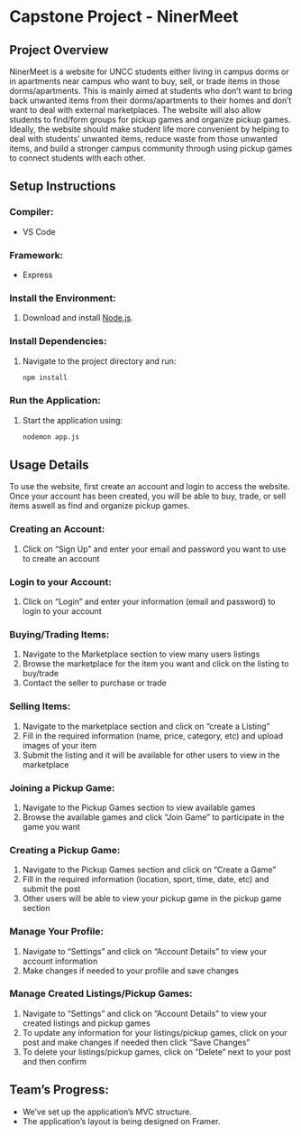 # Capstone Project - NinerMeet


## Project Overview

NinerMeet is a website for UNCC students either living in campus dorms or in apartments near campus who want to buy, sell, or trade items in those dorms/apartments. This is mainly aimed at students who don’t want to bring back unwanted items from their dorms/apartments to their homes and don’t want to deal with external marketplaces. The website will also allow students to find/form groups for pickup games and organize pickup games. Ideally, the website should make student life more convenient by helping to deal with students’ unwanted items, reduce waste from those unwanted items, and build a stronger campus community through using pickup games to connect students with each other.

## Setup Instructions

### Compiler:
- VS Code

### Framework:
- Express

### Install the Environment:
1. Download and install [Node.js](https://nodejs.org/).

### Install Dependencies:
1. Navigate to the project directory and run:
    ```bash
    npm install
    ```

### Run the Application:
1. Start the application using:
    ```bash
    nodemon app.js
    ```

## Usage Details  

To use the website, first create an account and login to access the website. Once your account has been created, you will be able to buy, trade, or sell items aswell as find and organize pickup games.

### Creating an Account:
1. Click on “Sign Up” and enter your email and password you want to use to create an account

### Login to your Account:
1. Click on “Login” and enter your information (email and password) to login to your account

### Buying/Trading Items:
1. Navigate to the Marketplace section to view many users listings  
2. Browse the marketplace for the item you want and click on the listing to buy/trade  
3. Contact the seller to purchase or trade

### Selling Items:
1. Navigate to the marketplace section and click on “create a Listing”
2. Fill in the required information (name, price, category, etc) and upload images of your item
3. Submit the listing and it will be available for other users to view in the marketplace

### Joining a Pickup Game:
1. Navigate to the Pickup Games section to view available games
2. Browse the available games and click “Join Game” to participate in the game you want

### Creating a Pickup Game:
1. Navigate to the Pickup Games section and click on “Create a Game”
2. Fill in the required information (location, sport, time, date, etc) and submit the post
3. Other users will be able to view your pickup game in the pickup game section

### Manage Your Profile:
1. Navigate to “Settings” and click on “Account Details” to view your account information
2. Make changes if needed to your profile and save changes

### Manage Created Listings/Pickup Games:
1. Navigate to “Settings” and click on “Account Details” to view your created listings and pickup games
2. To update any information for your listings/pickup games, click on your post and make changes if needed then click “Save Changes”
3. To delete your listings/pickup games, click on “Delete” next to your post and then confirm

## Team’s Progress:
- We’ve set up the application’s MVC structure.
- The application’s layout is being designed on Framer.